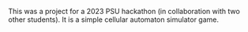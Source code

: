 This was a project for a 2023 PSU hackathon (in collaboration with two other students). It is a simple cellular automaton simulator game.
